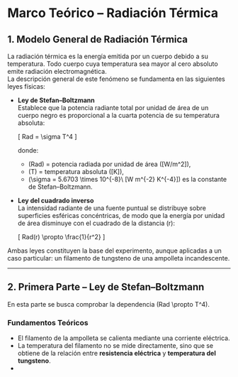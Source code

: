 # Marco Teórico – Radiación Térmica

## 1. Modelo General de Radiación Térmica

La radiación térmica es la energía emitida por un cuerpo debido a su temperatura. Todo cuerpo cuya temperatura sea mayor al cero absoluto emite radiación electromagnética.  
La descripción general de este fenómeno se fundamenta en las siguientes leyes físicas:

- **Ley de Stefan–Boltzmann**  
  Establece que la potencia radiante total por unidad de área de un cuerpo negro es proporcional a la cuarta potencia de su temperatura absoluta:
  
  \[
  Rad = \sigma T^4
  \]
  
  donde:
  - \(Rad\) = potencia radiada por unidad de área \([W/m^2]\),
  - \(T\) = temperatura absoluta \([K]\),
  - \(\sigma = 5.6703 \times 10^{-8}\ [W m^{-2} K^{-4}]\) es la constante de Stefan–Boltzmann.  

- **Ley del cuadrado inverso**  
  La intensidad radiante de una fuente puntual se distribuye sobre superficies esféricas concéntricas, de modo que la energía por unidad de área disminuye con el cuadrado de la distancia \(r\):
  
  \[
  Rad(r) \propto \frac{1}{r^2}
  \]

Ambas leyes constituyen la base del experimento, aunque aplicadas a un caso particular: un filamento de tungsteno de una ampolleta incandescente.

---

## 2. Primera Parte – Ley de Stefan–Boltzmann

En esta parte se busca comprobar la dependencia \(Rad \propto T^4\).

### Fundamentos Teóricos
- El filamento de la ampolleta se calienta mediante una corriente eléctrica.  
- La temperatura del filamento no se mide directamente, sino que se obtiene de la relación entre **resistencia eléctrica** y **temperatura del tungsteno**.  
-
